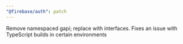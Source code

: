 ```yaml
---
"@firebase/auth": patch
---
```


Remove namespaced gapi; replace with interfaces. Fixes an issue with TypeScript builds in certain environments
